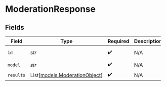 # ModerationResponse


## Fields

| Field                                                          | Type                                                           | Required                                                       | Description                                                    | Example                                                        |
| -------------------------------------------------------------- | -------------------------------------------------------------- | -------------------------------------------------------------- | -------------------------------------------------------------- | -------------------------------------------------------------- |
| `id`                                                           | *str*                                                          | :heavy_check_mark:                                             | N/A                                                            | mod-e5cc70bb28c444948073e77776eb30ef                           |
| `model`                                                        | *str*                                                          | :heavy_check_mark:                                             | N/A                                                            |                                                                |
| `results`                                                      | List[[models.ModerationObject](../models/moderationobject.md)] | :heavy_check_mark:                                             | N/A                                                            |                                                                |